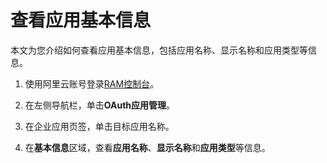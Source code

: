 # 查看应用基本信息

本文为您介绍如何查看应用基本信息，包括应用名称、显示名称和应用类型等信息。

1.  使用阿里云账号登录[RAM控制台](https://ram.console.aliyun.com/)。

2.  在左侧导航栏，单击**OAuth应用管理**。

3.  在企业应用页签，单击目标应用名称。

4.  在**基本信息**区域，查看**应用名称**、**显示名称**和**应用类型**等信息。


